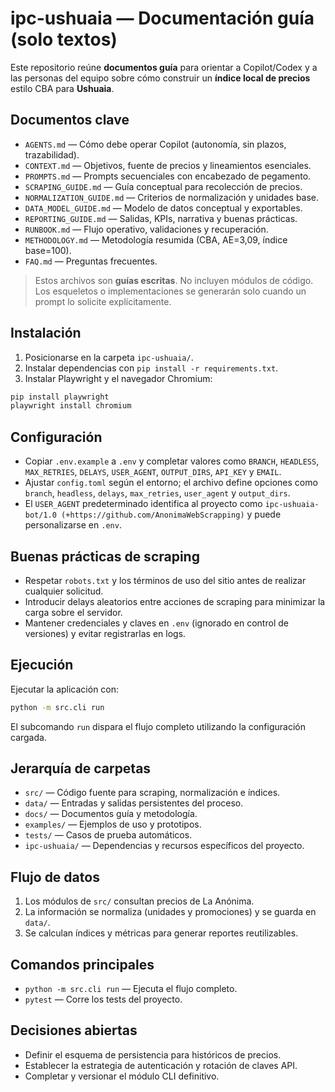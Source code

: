 
# ipc-ushuaia — Documentación guía (solo textos)

Este repositorio reúne **documentos guía** para orientar a Copilot/Codex y a las personas del equipo sobre cómo construir un **índice local de precios** estilo CBA para **Ushuaia**.

## Documentos clave
- `AGENTS.md` — Cómo debe operar Copilot (autonomía, sin plazos, trazabilidad).
- `CONTEXT.md` — Objetivos, fuente de precios y lineamientos esenciales.
- `PROMPTS.md` — Prompts secuenciales con encabezado de pegamento.
- `SCRAPING_GUIDE.md` — Guía conceptual para recolección de precios.
- `NORMALIZATION_GUIDE.md` — Criterios de normalización y unidades base.
- `DATA_MODEL_GUIDE.md` — Modelo de datos conceptual y exportables.
- `REPORTING_GUIDE.md` — Salidas, KPIs, narrativa y buenas prácticas.
- `RUNBOOK.md` — Flujo operativo, validaciones y recuperación.
- `METHODOLOGY.md` — Metodología resumida (CBA, AE=3,09, índice base=100).
- `FAQ.md` — Preguntas frecuentes.

> Estos archivos son **guías escritas**. No incluyen módulos de código. Los esqueletos o implementaciones se generarán solo cuando un prompt lo solicite explícitamente.

## Instalación

1. Posicionarse en la carpeta `ipc-ushuaia/`.
2. Instalar dependencias con `pip install -r requirements.txt`.
3. Instalar Playwright y el navegador Chromium:

```bash
pip install playwright
playwright install chromium
```

## Configuración

- Copiar `.env.example` a `.env` y completar valores como `BRANCH`, `HEADLESS`, `MAX_RETRIES`, `DELAYS`, `USER_AGENT`, `OUTPUT_DIRS`, `API_KEY` y `EMAIL`.
- Ajustar `config.toml` según el entorno; el archivo define opciones como `branch`, `headless`, `delays`, `max_retries`, `user_agent` y `output_dirs`.
- El `USER_AGENT` predeterminado identifica al proyecto como `ipc-ushuaia-bot/1.0 (+https://github.com/AnonimaWebScrapping)` y puede personalizarse en `.env`.

## Buenas prácticas de scraping

- Respetar `robots.txt` y los términos de uso del sitio antes de realizar cualquier solicitud.
- Introducir delays aleatorios entre acciones de scraping para minimizar la carga sobre el servidor.
- Mantener credenciales y claves en `.env` (ignorado en control de versiones) y evitar registrarlas en logs.

## Ejecución

Ejecutar la aplicación con:

```bash
python -m src.cli run
```

El subcomando `run` dispara el flujo completo utilizando la configuración cargada.

## Jerarquía de carpetas

- `src/` — Código fuente para scraping, normalización e índices.
- `data/` — Entradas y salidas persistentes del proceso.
- `docs/` — Documentos guía y metodología.
- `examples/` — Ejemplos de uso y prototipos.
- `tests/` — Casos de prueba automáticos.
- `ipc-ushuaia/` — Dependencias y recursos específicos del proyecto.

## Flujo de datos

1. Los módulos de `src/` consultan precios de La Anónima.
2. La información se normaliza (unidades y promociones) y se guarda en `data/`.
3. Se calculan índices y métricas para generar reportes reutilizables.

## Comandos principales

- `python -m src.cli run` — Ejecuta el flujo completo.
- `pytest` — Corre los tests del proyecto.

## Decisiones abiertas

- Definir el esquema de persistencia para históricos de precios.
- Establecer la estrategia de autenticación y rotación de claves API.
- Completar y versionar el módulo CLI definitivo.


